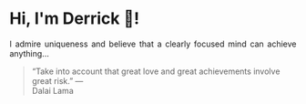 # Hi, I'm Derrick 👋!
<p align="justify">I admire uniqueness and believe that a clearly focused mind can achieve anything...</p> 
<!-- #quote-start -->
<blockquote>&ldquo;Take into account that great love and great achievements involve great risk.&rdquo; &mdash; <footer>Dalai Lama</footer></blockquote>
<!-- #quote-end -->
